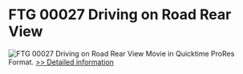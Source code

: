 # FTG 00027 Driving on Road Rear View
![FTG 00027 Driving on Road Rear View](https://mycommerce.akamaized.net/api/pimages/P300617868/BIG/300617868.JPG)
Movie in Quicktime ProRes Format.
[>> Detailed information](https://secure.shareit.com/shareit/product.html?productid=300617868&affiliateid=200057808)